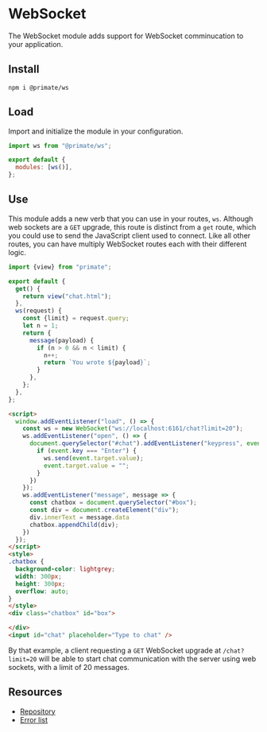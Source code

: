# WebSocket

The WebSocket module adds support for WebSocket comminucation to your
application.

## Install

`npm i @primate/ws`

## Load

Import and initialize the module in your configuration.

```js caption=primate.config.js
import ws from "@primate/ws";

export default {
  modules: [ws()],
};
```

## Use

This module adds a new verb that you can use in your routes, `ws`. Although
web sockets are a `GET` upgrade, this route is distinct from a `get` route,
which you could use to send the JavaScript client used to connect. Like all
other routes, you can have multiply WebSocket routes each with their different
logic.

```js caption=routes/chat.js | GET+WS /chat 
import {view} from "primate";

export default {
  get() {
    return view("chat.html");
  },
  ws(request) {
    const {limit} = request.query;
    let n = 1;
    return {
      message(payload) {
        if (n > 0 && n < limit) {
          n++;
          return `You wrote ${payload}`;
        }
      },
    };
  },
};
```

```html caption=components/chat.html | chat client
<script>
  window.addEventListener("load", () => {
    const ws = new WebSocket("ws://localhost:6161/chat?limit=20");
    ws.addEventListener("open", () => {
      document.querySelector("#chat").addEventListener("keypress", event => {
        if (event.key === "Enter") {
          ws.send(event.target.value);
          event.target.value = "";
        }
      })
    });
    ws.addEventListener("message", message => {
      const chatbox = document.querySelector("#box");
      const div = document.createElement("div");
      div.innerText = message.data
      chatbox.appendChild(div);
    })
  });
</script>
<style>
.chatbox {
  background-color: lightgrey;
  width: 300px;
  height: 300px;
  overflow: auto;
}
</style>
<div class="chatbox" id="box">

</div>
<input id="chat" placeholder="Type to chat" />
```

By that example, a client requesting a `GET` WebSocket upgrade at
`/chat?limit=20` will be able to start chat communication with the server using
web sockets, with a limit of 20 messages.

## Resources

* [Repository](https://github.com/primatejs/primate/tree/master/packages/ws)
* [Error list](/reference/errors/primate/ws)
